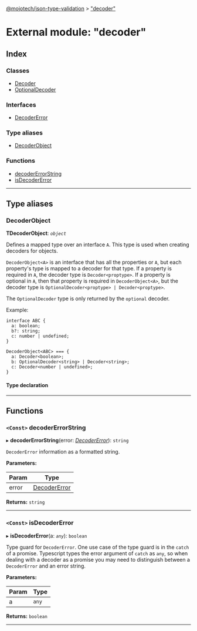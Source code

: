 [@mojotech/json-type-validation](../README.md) > ["decoder"](../modules/_decoder_.md)

# External module: "decoder"

## Index

### Classes

* [Decoder](../classes/_decoder_.decoder.md)
* [OptionalDecoder](../classes/_decoder_.optionaldecoder.md)

### Interfaces

* [DecoderError](../interfaces/_decoder_.decodererror.md)

### Type aliases

* [DecoderObject](_decoder_.md#decoderobject)

### Functions

* [decoderErrorString](_decoder_.md#decodererrorstring)
* [isDecoderError](_decoder_.md#isdecodererror)

---

## Type aliases

<a id="decoderobject"></a>

###  DecoderObject

**ΤDecoderObject**: *`object`*

Defines a mapped type over an interface `A`. This type is used when creating decoders for objects.

`DecoderObject<A>` is an interface that has all the properties or `A`, but each property's type is mapped to a decoder for that type. If a property is required in `A`, the decoder type is `Decoder<proptype>`. If a property is optional in `A`, then that property is required in `DecoderObject<A>`, but the decoder type is `OptionalDecoder<proptype> | Decoder<proptype>`.

The `OptionalDecoder` type is only returned by the `optional` decoder.

Example:

```
interface ABC {
  a: boolean;
  b?: string;
  c: number | undefined;
}

DecoderObject<ABC> === {
  a: Decoder<boolean>;
  b: OptionalDecoder<string> | Decoder<string>;
  c: Decoder<number | undefined>;
}
```

#### Type declaration

___

## Functions

<a id="decodererrorstring"></a>

### `<Const>` decoderErrorString

▸ **decoderErrorString**(error: *[DecoderError](../interfaces/_decoder_.decodererror.md)*): `string`

`DecoderError` information as a formatted string.

**Parameters:**

| Param | Type |
| ------ | ------ |
| error | [DecoderError](../interfaces/_decoder_.decodererror.md) |

**Returns:** `string`

___
<a id="isdecodererror"></a>

### `<Const>` isDecoderError

▸ **isDecoderError**(a: *`any`*): `boolean`

Type guard for `DecoderError`. One use case of the type guard is in the `catch` of a promise. Typescript types the error argument of `catch` as `any`, so when dealing with a decoder as a promise you may need to distinguish between a `DecoderError` and an error string.

**Parameters:**

| Param | Type |
| ------ | ------ |
| a | `any` |

**Returns:** `boolean`

___

